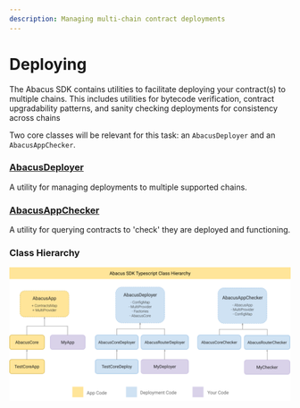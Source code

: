 ```yaml
---
description: Managing multi-chain contract deployments
---
```


# Deploying

The Abacus SDK contains utilities to facilitate deploying your contract(s) to multiple chains. This includes utilities for bytecode verification, contract upgradability patterns, and sanity checking deployments for consistency across chains

Two core classes will be relevant for this task: an `AbacusDeployer` and an `AbacusAppChecker`.

### [AbacusDeployer](abacusdeployer.md)

A utility for managing deployments to multiple supported chains.&#x20;

### [AbacusAppChecker](abacusappchecker.md)

A utility for querying contracts to 'check' they are deployed and functioning.

### Class Hierarchy

![](<../../../.gitbook/assets/Abacus Application SDK Diagram v2.png>)
